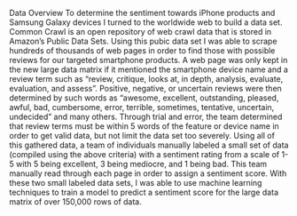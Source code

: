 Data Overview 
To determine the sentiment towards iPhone products and Samsung Galaxy devices I turned to the worldwide web to build a data set. Common Crawl is an open repository of web crawl data that is stored in Amazon’s Public Data Sets. Using this pubic data set I was able to scrape hundreds of thousands of web pages in order to find those with possible reviews for our targeted smartphone products. A web page was only kept in the new large data matrix if it mentioned the smartphone device name and a review term such as “review, critique, looks at, in depth, analysis, evaluate, evaluation, and assess”. Positive, negative, or uncertain reviews were then determined by such words as “awesome, excellent, outstanding, pleased, awful, bad, cumbersome, error, terrible, sometimes, tentative, uncertain, undecided” and many others. Through trial and error, the team determined that review terms must be within 5 words of the feature or device name in order to get valid data, but not limit the data set too severely. 
Using all of this gathered data, a team of individuals manually labeled a small set of data (compiled using the above criteria) with a sentiment rating from a scale of 1-5 with 5 being excellent, 3 being mediocre, and 1 being bad.  This team manually read through each page in order to assign a sentiment score. With these two small labeled data sets, I was able to use machine learning techniques to train a model to predict a sentiment score for the large data matrix of over 150,000 rows of data.  
